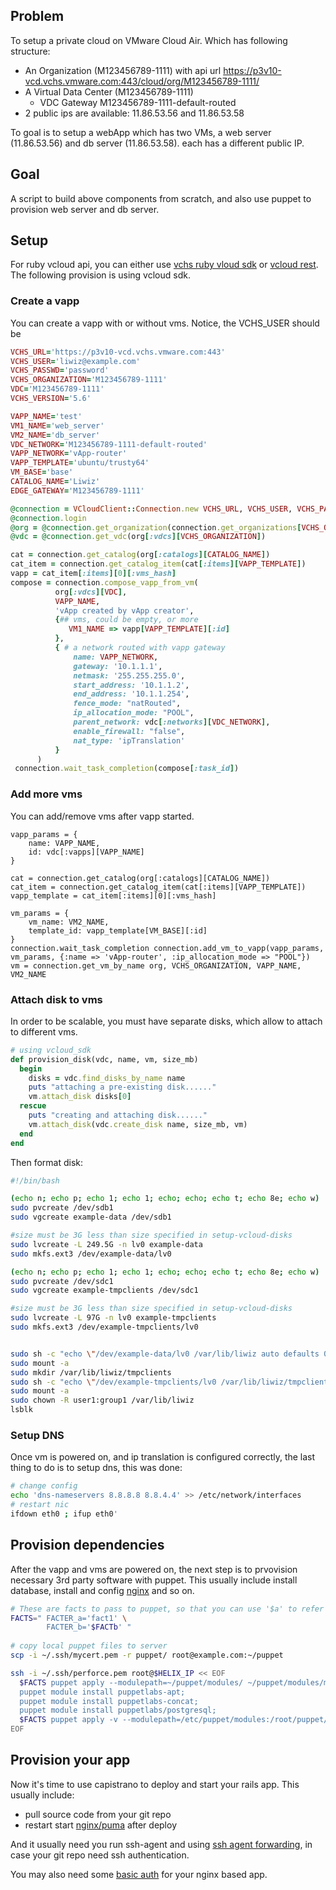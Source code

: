 ## Problem
To setup a private cloud on VMware Cloud Air. Which has following structure:
* An Organization (M123456789-1111) with api url https://p3v10-vcd.vchs.vmware.com:443/cloud/org/M123456789-1111/
* A Virtual Data Center (M123456789-1111)
  * VDC Gateway M123456789-1111-default-routed
* 2 public ips are available: 11.86.53.56 and 11.86.53.58

To goal is to setup a webApp which has two VMs, a web server (11.86.53.56) and db server (11.86.53.58). each has a different public IP.

## Goal
A script to build above components from scratch, and also use puppet to provision web server and db server.

## Setup
For ruby vcloud api, you can either use [vchs ruby vloud sdk](https://github.com/vchs/ruby_vcloud_sdk) or [vcloud rest](https://github.com/astratto/vcloud-rest). The following provision is using vcloud sdk.

### Create a vapp
You can create a vapp with or without vms. Notice, the VCHS_USER should be
```ruby
VCHS_URL='https://p3v10-vcd.vchs.vmware.com:443'
VCHS_USER='liwiz@example.com'
VCHS_PASSWD='password'
VCHS_ORGANIZATION='M123456789-1111'
VDC='M123456789-1111'
VCHS_VERSION='5.6'

VAPP_NAME='test'
VM1_NAME='web_server'
VM2_NAME='db_server'
VDC_NETWORK='M123456789-1111-default-routed'
VAPP_NETWORK='vApp-router'
VAPP_TEMPLATE='ubuntu/trusty64'
VM_BASE='base'
CATALOG_NAME='Liwiz'
EDGE_GATEWAY='M123456789-1111'

@connection = VCloudClient::Connection.new VCHS_URL, VCHS_USER, VCHS_PASSWD, VCHS_ORGANIZATION, VCHS_VERSION
@connection.login
@org = @connection.get_organization(connection.get_organizations[VCHS_ORGANIZATION])
@vdc = @connection.get_vdc(org[:vdcs][VCHS_ORGANIZATION])

cat = connection.get_catalog(org[:catalogs][CATALOG_NAME])
cat_item = connection.get_catalog_item(cat[:items][VAPP_TEMPLATE])
vapp = cat_item[:items][0][:vms_hash]
compose = connection.compose_vapp_from_vm(
          org[:vdcs][VDC],
          VAPP_NAME,
          'vApp created by vApp creator',
          {## vms, could be empty, or more
             VM1_NAME => vapp[VAPP_TEMPLATE][:id]
          },
          { # a network routed with vapp gateway
              name: VAPP_NETWORK,
              gateway: '10.1.1.1',
              netmask: '255.255.255.0',
              start_address: '10.1.1.2',
              end_address: '10.1.1.254',
              fence_mode: "natRouted",
              ip_allocation_mode: "POOL",
              parent_network: vdc[:networks][VDC_NETWORK],
              enable_firewall: "false",
              nat_type: 'ipTranslation'
          }
      )
 connection.wait_task_completion(compose[:task_id])
```

### Add more vms
You can add/remove vms after vapp started.
```
vapp_params = {
    name: VAPP_NAME,
    id: vdc[:vapps][VAPP_NAME]
}

cat = connection.get_catalog(org[:catalogs][CATALOG_NAME])
cat_item = connection.get_catalog_item(cat[:items][VAPP_TEMPLATE])
vapp_template = cat_item[:items][0][:vms_hash]

vm_params = {
    vm_name: VM2_NAME,
    template_id: vapp_template[VM_BASE][:id]
}
connection.wait_task_completion connection.add_vm_to_vapp(vapp_params, vm_params, {:name => 'vApp-router', :ip_allocation_mode => "POOL"})
vm = connection.get_vm_by_name org, VCHS_ORGANIZATION, VAPP_NAME, VM2_NAME
```

### Attach disk to vms
In order to be scalable, you must have separate disks, which allow to attach to different vms.
```ruby
# using vcloud_sdk
def provision_disk(vdc, name, vm, size_mb)
  begin
    disks = vdc.find_disks_by_name name
    puts "attaching a pre-existing disk......"
    vm.attach_disk disks[0]
  rescue
    puts "creating and attaching disk......"
    vm.attach_disk(vdc.create_disk name, size_mb, vm)
  end
end
```
Then format disk:
```bash
#!/bin/bash

(echo n; echo p; echo 1; echo 1; echo; echo; echo t; echo 8e; echo w) |  sudo fdisk /dev/sdb
sudo pvcreate /dev/sdb1
sudo vgcreate example-data /dev/sdb1

#size must be 3G less than size specified in setup-vcloud-disks
sudo lvcreate -L 249.5G -n lv0 example-data
sudo mkfs.ext3 /dev/example-data/lv0

(echo n; echo p; echo 1; echo 1; echo; echo; echo t; echo 8e; echo w) |  sudo fdisk /dev/sdc
sudo pvcreate /dev/sdc1
sudo vgcreate example-tmpclients /dev/sdc1

#size must be 3G less than size specified in setup-vcloud-disks
sudo lvcreate -L 97G -n lv0 example-tmpclients
sudo mkfs.ext3 /dev/example-tmpclients/lv0


sudo sh -c "echo \"/dev/example-data/lv0 /var/lib/liwiz auto defaults 0 0\" >> /etc/fstab"
sudo mount -a
sudo mkdir /var/lib/liwiz/tmpclients
sudo sh -c "echo \"/dev/example-tmpclients/lv0 /var/lib/liwiz/tmpclients auto defaults 0 0\" >> /etc/fstab"
sudo mount -a
sudo chown -R user1:group1 /var/lib/liwiz
lsblk
```

### Setup DNS
Once vm is powered on, and ip translation is configured correctly, the last thing to do is to setup dns, this was done:
```bash
# change config
echo 'dns-nameservers 8.8.8.8 8.8.4.4' >> /etc/network/interfaces
# restart nic
ifdown eth0 ; ifup eth0'
```

## Provision dependencies
After the vapp and vms are powered on, the next step is to prvovision necessary 3rd party software with puppet. This usually include install database, install and config [nginx](https://www.digitalocean.com/community/tutorials/understanding-nginx-http-proxying-load-balancing-buffering-and-caching) and so on.

```bash
# These are facts to pass to puppet, so that you can use '$a' to refer to inside .pp file.
FACTS=" FACTER_a='fact1' \
        FACTER_b='$FACTb' "
        
# copy local puppet files to server
scp -i ~/.ssh/mycert.pem -r puppet/ root@example.com:~/puppet

ssh -i ~/.ssh/perforce.pem root@$HELIX_IP << EOF
  $FACTS puppet apply --modulepath=~/puppet/modules/ ~/puppet/modules/mymodule/manifests/dns.pp;
  puppet module install puppetlabs-apt;
  puppet module install puppetlabs-concat;
  puppet module install puppetlabs/postgresql;
  $FACTS puppet apply -v --modulepath=/etc/puppet/modules:/root/puppet/modules/ ~/puppet/modules/mymodule/manifests/default.pp
EOF
```

## Provision your app
Now it's time to use capistrano to deploy and start your rails app. This usually include:
* pull source code from your git repo
* restart start [nginx/puma](http://wagn.org/Puma_and_Nginx_production_stack) after deploy

And it usually need you run ssh-agent and using [ssh agent forwarding](https://developer.github.com/guides/using-ssh-agent-forwarding/), in case your git repo need ssh authentication.

You may also need some [basic auth](https://www.digitalocean.com/community/tutorials/how-to-set-up-http-authentication-with-nginx-on-ubuntu-12-10) for your nginx based app.

